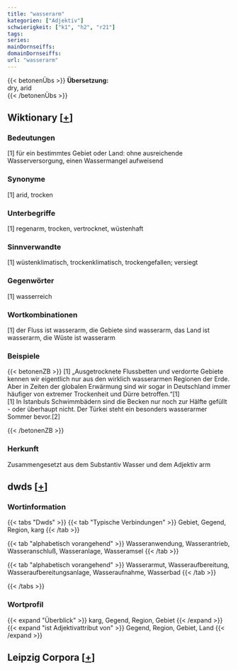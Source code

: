 ```yaml
---
title: "wasserarm"
kategorien: ["Adjektiv"]
schwierigkeit: ["k1", "h2", "r21"]
tags:
series:
mainDornseiffs:
domainDornseiffs:
url: "wasserarm"
---
```


{{< betonenÜbs >}}
**Übersetzung:**  
dry, arid  
{{< /betonenÜbs >}}

## Wiktionary [[+](https://de.wiktionary.org/wiki/wasserarm)]

### Bedeutungen
[1] für ein bestimmtes Gebiet oder Land: ohne ausreichende Wasserversorgung, einen Wassermangel aufweisend  

### Synonyme
[1] arid, trocken  

### Unterbegriffe
[1] regenarm, trocken, vertrocknet, wüstenhaft  

### Sinnverwandte
[1] wüstenklimatisch, trockenklimatisch, trockengefallen; versiegt  

### Gegenwörter
[1] wasserreich  

### Wortkombinationen
[1] der Fluss ist wasserarm, die Gebiete sind wasserarm, das Land ist wasserarm, die Wüste ist wasserarm  

### Beispiele
{{< betonenZB >}}
[1] „Ausgetrocknete Flussbetten und verdorrte Gebiete kennen wir eigentlich nur aus den wirklich wasserarmen Regionen der Erde. Aber in Zeiten der globalen Erwärmung sind wir sogar in Deutschland immer häufiger von extremer Trockenheit und Dürre betroffen.“[1]  
[1] In Istanbuls Schwimmbädern sind die Becken nur noch zur Hälfte gefüllt - oder überhaupt nicht. Der Türkei steht ein besonders wasserarmer Sommer bevor.[2]  

{{< /betonenZB >}}
### Herkunft
Zusammengesetzt aus dem Substantiv Wasser und dem Adjektiv arm  



## dwds [[+](https://www.dwds.de/wb/wasserarm)]

### Wortinformation
{{< tabs "Dwds" >}}
{{< tab "Typische Verbindungen" >}}
Gebiet, Gegend, Region, karg
{{< /tab >}}

{{< tab "alphabetisch vorangehend" >}}
Wasseranwendung, Wasserantrieb, Wasseranschluß, Wasseranlage, Wasseramsel
{{< /tab >}}

{{< tab "alphabetisch vorangehend" >}}
Wasserarmut, Wasseraufbereitung, Wasseraufbereitungsanlage, Wasseraufnahme, Wasserbad
{{< /tab >}}

{{< /tabs >}}

### Wortprofil
{{< expand "Überblick" >}} karg, Gegend, Region, Gebiet {{< /expand >}}
{{< expand "ist Adjektivattribut von" >}} Gegend, Region, Gebiet, Land {{< /expand >}}

## Leipzig Corpora [[+](https://corpora.uni-leipzig.de/en/res?word=wasserarm&corpusId=deu_newscrawl-public_2018)]

